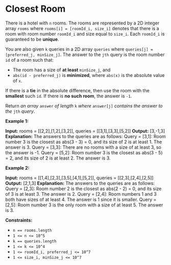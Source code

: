 # Closest Room

There is a hotel with `n` rooms. The rooms are represented by a 2D integer array `rooms` where `rooms[i] = [roomId_i, size_i]` denotes that there is a room with room number `roomId_i` and size equal to `size_i`. Each `roomId_i` is guaranteed to be **unique**.

You are also given `k` queries in a 2D array `queries` where `queries[j] = [preferred_j, minSize_j]`. The answer to the `jth` query is the room number `id` of a room such that:

* The room has a size of **at least** `minSize_j`, and
* `abs(id - preferred_j)` is **minimized**, where `abs(x)` is the absolute value of `x`.

If there is a **tie** in the absolute difference, then use the room with the **smallest** such `id`. If there is **no such room**, the answer is `-1`.

Return _an array_ `answer` _of length_ `k` _where_ `answer[j]` _contains the answer to the_ `jth` _query_.

**Example 1:**

**Input:** rooms = \[\[2,2\],\[1,2\],\[3,2\]\], queries = \[\[3,1\],\[3,3\],\[5,2\]\]
**Output:** \[3,-1,3\]
**Explanation:** The answers to the queries are as follows:
Query = \[3,1\]: Room number 3 is the closest as abs(3 - 3) = 0, and its size of 2 is at least 1. The answer is 3.
Query = \[3,3\]: There are no rooms with a size of at least 3, so the answer is -1.
Query = \[5,2\]: Room number 3 is the closest as abs(3 - 5) = 2, and its size of 2 is at least 2. The answer is 3.

**Example 2:**

**Input:** rooms = \[\[1,4\],\[2,3\],\[3,5\],\[4,1\],\[5,2\]\], queries = \[\[2,3\],\[2,4\],\[2,5\]\]
**Output:** \[2,1,3\]
**Explanation:** The answers to the queries are as follows:
Query = \[2,3\]: Room number 2 is the closest as abs(2 - 2) = 0, and its size of 3 is at least 3. The answer is 2.
Query = \[2,4\]: Room numbers 1 and 3 both have sizes of at least 4. The answer is 1 since it is smaller.
Query = \[2,5\]: Room number 3 is the only room with a size of at least 5. The answer is 3.

**Constraints:**

* `n == rooms.length`
* `1 <= n <= 10^5`
* `k == queries.length`
* `1 <= k <= 10^4`
* `1 <= roomId_i, preferred_j <= 10^7`
* `1 <= size_i, minSize_j <= 10^7`
